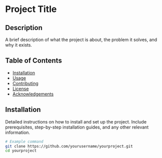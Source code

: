 # Project Title

## Description
A brief description of what the project is about, the problem it solves, and why it exists.

## Table of Contents
- [Installation](#installation)
- [Usage](#usage)
- [Contributing](#contributing)
- [License](#license)
- [Acknowledgements](#acknowledgements)

## Installation
Detailed instructions on how to install and set up the project. Include prerequisites, step-by-step installation guides, and any other relevant information.
```bash
# Example command
git clone https://github.com/yourusername/yourproject.git
cd yourproject
